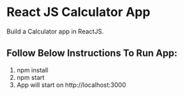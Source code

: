 # React JS Calculator App

Build a Calculator app in ReactJS.

## Follow Below Instructions To Run App:

1. npm install 
2. npm start
3. App will start on http://localhost:3000